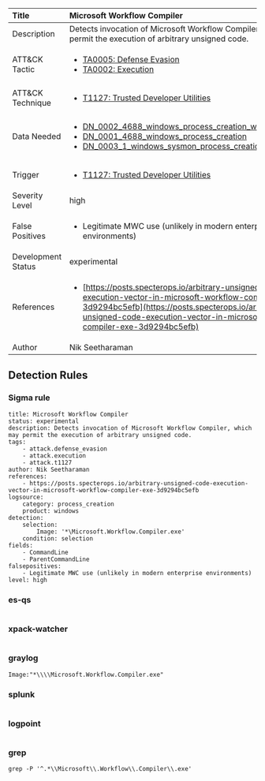 | Title                | Microsoft Workflow Compiler                                                                                                                                                 |
|:---------------------|:------------------------------------------------------------------------------------------------------------------------------------------------------------|
| Description          | Detects invocation of Microsoft Workflow Compiler, which may permit the execution of arbitrary unsigned code.                                                                                                                                           |
| ATT&amp;CK Tactic    | <ul><li>[TA0005: Defense Evasion](https://attack.mitre.org/tactics/TA0005)</li><li>[TA0002: Execution](https://attack.mitre.org/tactics/TA0002)</li></ul>  |
| ATT&amp;CK Technique | <ul><li>[T1127: Trusted Developer Utilities](https://attack.mitre.org/techniques/T1127)</li></ul>                             |
| Data Needed          | <ul><li>[DN_0002_4688_windows_process_creation_with_commandline](../Data_Needed/DN_0002_4688_windows_process_creation_with_commandline.md)</li><li>[DN_0001_4688_windows_process_creation](../Data_Needed/DN_0001_4688_windows_process_creation.md)</li><li>[DN_0003_1_windows_sysmon_process_creation](../Data_Needed/DN_0003_1_windows_sysmon_process_creation.md)</li></ul>                                                         |
| Trigger              | <ul><li>[T1127: Trusted Developer Utilities](../Triggers/T1127.md)</li></ul>  |
| Severity Level       | high                                                                                                                                                 |
| False Positives      | <ul><li>Legitimate MWC use (unlikely in modern enterprise environments)</li></ul>                                                                  |
| Development Status   | experimental                                                                                                                                                |
| References           | <ul><li>[https://posts.specterops.io/arbitrary-unsigned-code-execution-vector-in-microsoft-workflow-compiler-exe-3d9294bc5efb](https://posts.specterops.io/arbitrary-unsigned-code-execution-vector-in-microsoft-workflow-compiler-exe-3d9294bc5efb)</li></ul>                                                          |
| Author               | Nik Seetharaman                                                                                                                                                |


## Detection Rules

### Sigma rule

```
title: Microsoft Workflow Compiler
status: experimental
description: Detects invocation of Microsoft Workflow Compiler, which may permit the execution of arbitrary unsigned code.
tags:
    - attack.defense_evasion
    - attack.execution
    - attack.t1127
author: Nik Seetharaman
references:
    - https://posts.specterops.io/arbitrary-unsigned-code-execution-vector-in-microsoft-workflow-compiler-exe-3d9294bc5efb
logsource:
    category: process_creation
    product: windows
detection:
    selection:
        Image: '*\Microsoft.Workflow.Compiler.exe'
    condition: selection
fields:
    - CommandLine
    - ParentCommandLine
falsepositives:
    - Legitimate MWC use (unlikely in modern enterprise environments)
level: high

```





### es-qs
    
```

```


### xpack-watcher
    
```

```


### graylog
    
```
Image:"*\\\\Microsoft.Workflow.Compiler.exe"
```


### splunk
    
```

```


### logpoint
    
```

```


### grep
    
```
grep -P '^.*\\Microsoft\\.Workflow\\.Compiler\\.exe'
```



